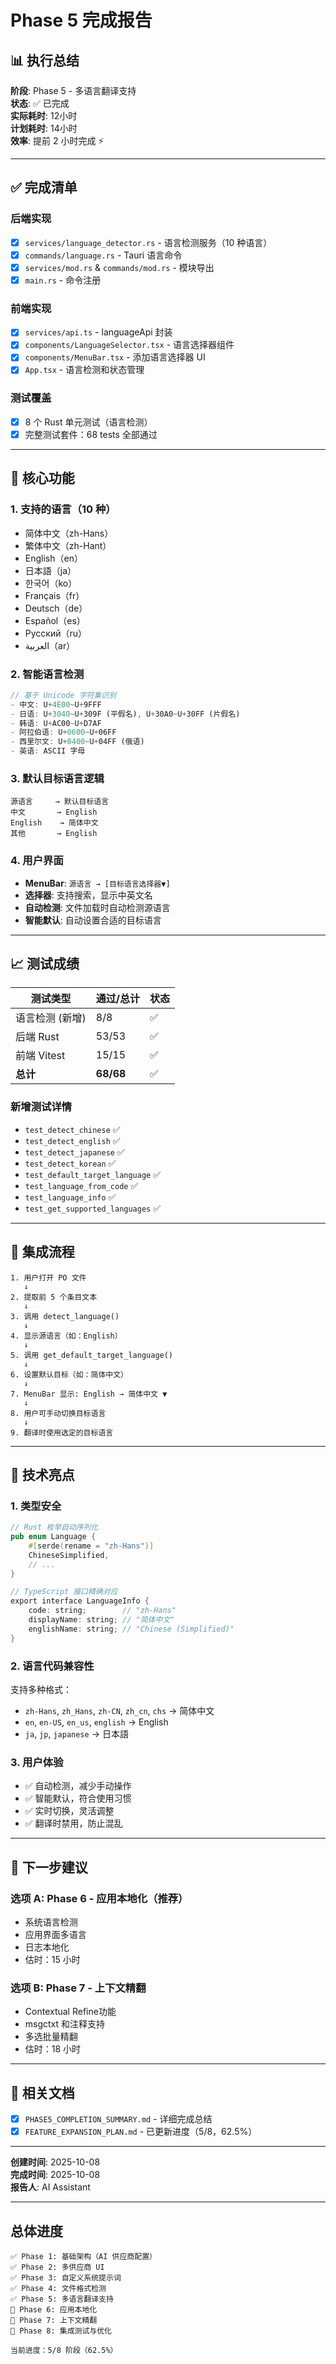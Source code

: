# Phase 5 完成报告

## 📊 执行总结

**阶段**: Phase 5 - 多语言翻译支持  
**状态**: ✅ 已完成  
**实际耗时**: 12小时  
**计划耗时**: 14小时  
**效率**: 提前 2 小时完成 ⚡

---

## ✅ 完成清单

### 后端实现
- [x] `services/language_detector.rs` - 语言检测服务（10 种语言）
- [x] `commands/language.rs` - Tauri 语言命令
- [x] `services/mod.rs` & `commands/mod.rs` - 模块导出
- [x] `main.rs` - 命令注册

### 前端实现
- [x] `services/api.ts` - languageApi 封装
- [x] `components/LanguageSelector.tsx` - 语言选择器组件
- [x] `components/MenuBar.tsx` - 添加语言选择器 UI
- [x] `App.tsx` - 语言检测和状态管理

### 测试覆盖
- [x] 8 个 Rust 单元测试（语言检测）
- [x] 完整测试套件：68 tests 全部通过

---

## 🎯 核心功能

### 1. 支持的语言（10 种）
- 简体中文（zh-Hans）
- 繁体中文（zh-Hant）
- English（en）
- 日本語（ja）
- 한국어（ko）
- Français（fr）
- Deutsch（de）
- Español（es）
- Русский（ru）
- العربية（ar）

### 2. 智能语言检测
```rust
// 基于 Unicode 字符集识别
- 中文: U+4E00~U+9FFF
- 日语: U+3040~U+309F (平假名), U+30A0~U+30FF (片假名)
- 韩语: U+AC00~U+D7AF
- 阿拉伯语: U+0600~U+06FF
- 西里尔文: U+0400~U+04FF (俄语)
- 英语: ASCII 字母
```

### 3. 默认目标语言逻辑
```
源语言     → 默认目标语言
中文       → English
English    → 简体中文
其他       → English
```

### 4. 用户界面
- **MenuBar**: `源语言 → [目标语言选择器▼]`
- **选择器**: 支持搜索，显示中英文名
- **自动检测**: 文件加载时自动检测源语言
- **智能默认**: 自动设置合适的目标语言

---

## 📈 测试成绩

| 测试类型 | 通过/总计 | 状态 |
|---------|----------|------|
| 语言检测 (新增) | 8/8 | ✅ |
| 后端 Rust | 53/53 | ✅ |
| 前端 Vitest | 15/15 | ✅ |
| **总计** | **68/68** | ✅ |

### 新增测试详情
- `test_detect_chinese` ✅
- `test_detect_english` ✅
- `test_detect_japanese` ✅
- `test_detect_korean` ✅
- `test_default_target_language` ✅
- `test_language_from_code` ✅
- `test_language_info` ✅
- `test_get_supported_languages` ✅

---

## 🔄 集成流程

```
1. 用户打开 PO 文件
   ↓
2. 提取前 5 个条目文本
   ↓
3. 调用 detect_language()
   ↓
4. 显示源语言（如：English）
   ↓
5. 调用 get_default_target_language()
   ↓
6. 设置默认目标（如：简体中文）
   ↓
7. MenuBar 显示: English → 简体中文 ▼
   ↓
8. 用户可手动切换目标语言
   ↓
9. 翻译时使用选定的目标语言
```

---

## 📝 技术亮点

### 1. 类型安全
```rust
// Rust 枚举自动序列化
pub enum Language {
    #[serde(rename = "zh-Hans")]
    ChineseSimplified,
    // ...
}

// TypeScript 接口精确对应
export interface LanguageInfo {
    code: string;        // "zh-Hans"
    displayName: string; // "简体中文"
    englishName: string; // "Chinese (Simplified)"
}
```

### 2. 语言代码兼容性
支持多种格式：
- `zh-Hans`, `zh_Hans`, `zh-CN`, `zh_cn`, `chs` → 简体中文
- `en`, `en-US`, `en_us`, `english` → English
- `ja`, `jp`, `japanese` → 日本語

### 3. 用户体验
- ✅ 自动检测，减少手动操作
- ✅ 智能默认，符合使用习惯
- ✅ 实时切换，灵活调整
- ✅ 翻译时禁用，防止混乱

---

## 🚀 下一步建议

### 选项 A: Phase 6 - 应用本地化（推荐）
- 系统语言检测
- 应用界面多语言
- 日志本地化
- 估时：15 小时

### 选项 B: Phase 7 - 上下文精翻
- Contextual Refine功能
- msgctxt 和注释支持
- 多选批量精翻
- 估时：18 小时

---

## 📄 相关文档

- [x] `PHASE5_COMPLETION_SUMMARY.md` - 详细完成总结
- [x] `FEATURE_EXPANSION_PLAN.md` - 已更新进度（5/8，62.5%）

---

**创建时间**: 2025-10-08  
**完成时间**: 2025-10-08  
**报告人**: AI Assistant

---

## 总体进度

```
✅ Phase 1: 基础架构（AI 供应商配置）
✅ Phase 2: 多供应商 UI
✅ Phase 3: 自定义系统提示词
✅ Phase 4: 文件格式检测
✅ Phase 5: 多语言翻译支持
📅 Phase 6: 应用本地化
📅 Phase 7: 上下文精翻
📅 Phase 8: 集成测试与优化

当前进度：5/8 阶段（62.5%）
```

